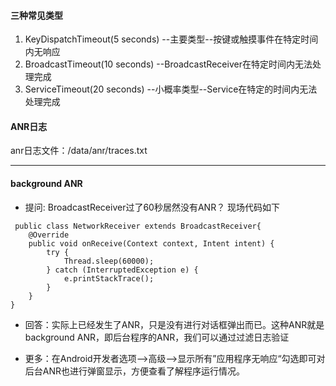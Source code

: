 #### 三种常见类型

1. KeyDispatchTimeout(5 seconds) --主要类型--按键或触摸事件在特定时间内无响应
2. BroadcastTimeout(10 seconds) --BroadcastReceiver在特定时间内无法处理完成
3. ServiceTimeout(20 seconds) --小概率类型--Service在特定的时间内无法处理完成

#### ANR日志
anr日志文件：/data/anr/traces.txt

---
#### background ANR
- 提问: BroadcastReceiver过了60秒居然没有ANR？ 现场代码如下
```
 public class NetworkReceiver extends BroadcastReceiver{
    @Override
    public void onReceive(Context context, Intent intent) {
        try {
            Thread.sleep(60000);
        } catch (InterruptedException e) {
            e.printStackTrace();
        }
    }
}
```
- 回答：实际上已经发生了ANR，只是没有进行对话框弹出而已。这种ANR就是background ANR，即后台程序的ANR，我们可以通过过滤日志验证

- 更多：在Android开发者选项—>高级—>显示所有”应用程序无响应“勾选即可对后台ANR也进行弹窗显示，方便查看了解程序运行情况。